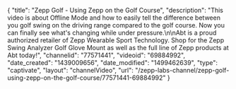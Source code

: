 {
    "title": "Zepp Golf - Using Zepp on the Golf Course",
    "description": "This video is about Offline Mode and how to easily tell the difference between you golf swing on the driving range compared to the golf course. Now you can finally see what's changing while under pressure.\n\nAbt is a proud authorized retailer of Zepp Wearable Sport Technology. Shop for the Zepp Swing Analyzer Golf Glove Mount as well as the full line of Zepp products at Abt today!",
    "channelid": "77571441",
    "videoid": "69884992",
    "date_created": "1439009656",
    "date_modified": "1499462639",
    "type": "captivate",
    "layout": "channelVideo",
    "url": "\/zepp-labs-channel\/zepp-golf-using-zepp-on-the-golf-course\/77571441-69884992"
}